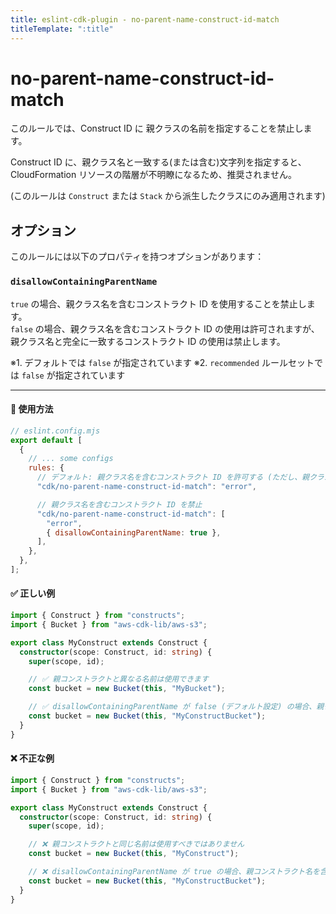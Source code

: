 ```yaml
---
title: eslint-cdk-plugin - no-parent-name-construct-id-match
titleTemplate: ":title"
---
```


<script setup>
import RecommendedItem from '../../components/RecommendedItem.vue'
</script>

# no-parent-name-construct-id-match

<RecommendedItem japanese />

このルールでは、Construct ID に 親クラスの名前を指定することを禁止します。

Construct ID に、親クラス名と一致する(または含む)文字列を指定すると、CloudFormation リソースの階層が不明瞭になるため、推奨されません。

(このルールは `Construct` または `Stack` から派生したクラスにのみ適用されます)

## オプション

このルールには以下のプロパティを持つオプションがあります：

### `disallowContainingParentName`

`true` の場合、親クラス名を含むコンストラクト ID を使用することを禁止します。  
`false` の場合、親クラス名を含むコンストラクト ID の使用は許可されますが、親クラス名と完全に一致するコンストラクト ID の使用は禁止します。

※1. デフォルトでは `false` が指定されています
※2. `recommended` ルールセットでは `false` が指定されています

---

#### 🔧 使用方法

```js
// eslint.config.mjs
export default [
  {
    // ... some configs
    rules: {
      // デフォルト: 親クラス名を含むコンストラクト ID を許可する (ただし、親クラス名と一致するコンストラクト ID は許可しない)
      "cdk/no-parent-name-construct-id-match": "error",

      // 親クラス名を含むコンストラクト ID を禁止
      "cdk/no-parent-name-construct-id-match": [
        "error",
        { disallowContainingParentName: true },
      ],
    },
  },
];
```

#### ✅ 正しい例

```ts
import { Construct } from "constructs";
import { Bucket } from "aws-cdk-lib/aws-s3";

export class MyConstruct extends Construct {
  constructor(scope: Construct, id: string) {
    super(scope, id);

    // ✅ 親コンストラクトと異なる名前は使用できます
    const bucket = new Bucket(this, "MyBucket");

    // ✅ disallowContainingParentName が false (デフォルト設定) の場合、親クラス名を含むコンストラクト ID を使用できます
    const bucket = new Bucket(this, "MyConstructBucket");
  }
}
```

#### ❌ 不正な例

```ts
import { Construct } from "constructs";
import { Bucket } from "aws-cdk-lib/aws-s3";

export class MyConstruct extends Construct {
  constructor(scope: Construct, id: string) {
    super(scope, id);

    // ❌ 親コンストラクトと同じ名前は使用すべきではありません
    const bucket = new Bucket(this, "MyConstruct");

    // ❌ disallowContainingParentName が true の場合、親コンストラクト名を含む名前は使用すべきではありません
    const bucket = new Bucket(this, "MyConstructBucket");
  }
}
```
